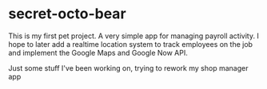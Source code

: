 secret-octo-bear
================

This is my first pet project. A very simple app for managing payroll activity. I hope to later add a realtime 
location system to track employees on the job and implement the Google Maps and Google Now API.

Just some stuff I've been working on, trying to rework my shop manager app
